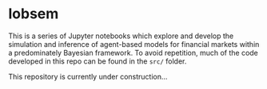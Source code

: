 # lobsem

This is a series of Jupyter notebooks which explore and develop the simulation and inference of agent-based models for financial markets within a predominately Bayesian framework. To avoid repetition, much of the code developed in this repo can be found in the `src/` folder.

This repository is currently under construction...

